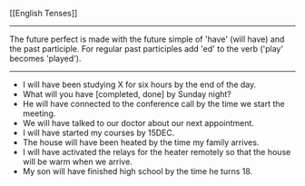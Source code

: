 [[English Tenses]]

---

The future perfect is made with the future simple of 'have' (will have) and the past participle. For regular past participles add 'ed' to the verb ('play' becomes 'played').

---

- I will have been studying X for six hours by the end of the day.
- What will you have [completed, done] by Sunday night?
- He will have connected to the conference call by the time we start the meeting.
- We will have talked to our doctor about our next appointment.
- I will have started my courses by 15DEC.
- The house will have been heated by the time my family arrives.
- I will have activated the relays for the heater remotely so that the house will be warm when we arrive.
- My son will have finished high school by the time he turns 18.